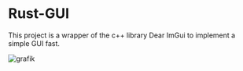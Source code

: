 # Rust-GUI
This project is a wrapper of the c++ library Dear ImGui to implement a simple GUI fast.

![grafik](https://user-images.githubusercontent.com/61426841/165145969-2132df4d-6d50-427c-801f-a2e802af9444.png)
